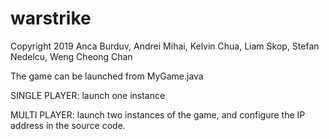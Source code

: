# warstrike

Copyright 2019 Anca Burduv, Andrei Mihai, Kelvin Chua, Liam Skop, Stefan Nedelcu, Weng Cheong Chan

The game can be launched from MyGame.java

SINGLE PLAYER: launch one instance

MULTI PLAYER: launch two instances of the game, and configure the IP address in the source code.
